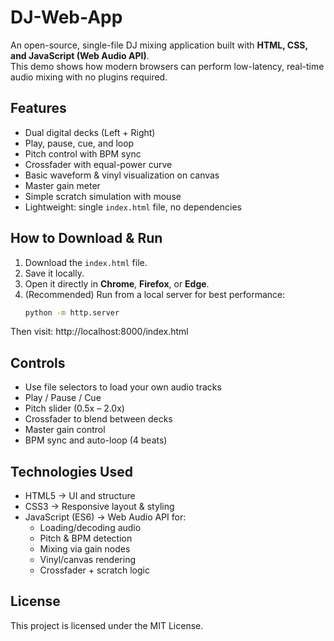 # DJ-Web-App 

An open-source, single-file DJ mixing application built with **HTML, CSS, and JavaScript (Web Audio API)**.  
This demo shows how modern browsers can perform low-latency, real-time audio mixing with no plugins required.

##  Features
- Dual digital decks (Left + Right)
- Play, pause, cue, and loop
- Pitch control with BPM sync
- Crossfader with equal-power curve
- Basic waveform & vinyl visualization on canvas
- Master gain meter
- Simple scratch simulation with mouse
- Lightweight: single `index.html` file, no dependencies

##  How to Download & Run
1. Download the `index.html` file.
2. Save it locally.
3. Open it directly in **Chrome**, **Firefox**, or **Edge**.
4. (Recommended) Run from a local server for best performance:
   ```bash
   python -m http.server

Then visit: http://localhost:8000/index.html

## Controls

- Use file selectors to load your own audio tracks
- Play / Pause / Cue
- Pitch slider (0.5x – 2.0x)
- Crossfader to blend between decks
- Master gain control
- BPM sync and auto-loop (4 beats)

## Technologies Used

- HTML5 → UI and structure
- CSS3 → Responsive layout & styling
- JavaScript (ES6) → Web Audio API for:
  - Loading/decoding audio
  - Pitch & BPM detection
  - Mixing via gain nodes
  - Vinyl/canvas rendering
  - Crossfader + scratch logic

## License

This project is licensed under the MIT License.
